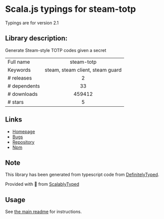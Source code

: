 
# Scala.js typings for steam-totp

Typings are for version 2.1

## Library description:
Generate Steam-style TOTP codes given a secret

|                    |                 |
| ------------------ | :-------------: |
| Full name          | steam-totp |
| Keywords           | steam, steam client, steam guard |
| # releases         | 2 |
| # dependents       | 33 |
| # downloads        | 459412 |
| # stars            | 5 |

## Links
- [Homepage](https://github.com/DoctorMcKay/node-steam-totp)
- [Bugs](https://github.com/DoctorMcKay/node-steam-totp/issues)
- [Repository](https://github.com/DoctorMcKay/node-steam-totp)
- [Npm](https://www.npmjs.com/package/steam-totp)
    


## Note
This library has been generated from typescript code from [DefinitelyTyped](https://definitelytyped.org).

Provided with :purple_heart: from [ScalablyTyped](https://github.com/oyvindberg/ScalablyTyped)

## Usage
See [the main readme](../../readme.md) for instructions.


